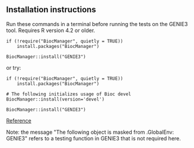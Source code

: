 ## Installation instructions

Run these commands in a terminal before running the tests on the GENIE3 tool.
Requires R version 4.2 or older.

```
if (!require("BiocManager", quietly = TRUE))
    install.packages("BiocManager")

BiocManager::install("GENIE3")
```

or try:
```
if (!require("BiocManager", quietly = TRUE))
    install.packages("BiocManager")

# The following initializes usage of Bioc devel
BiocManager::install(version='devel')

BiocManager::install("GENIE3")
```

[Reference](https://bioconductor.org/packages/release/bioc/html/GENIE3.html)

Note: the message "The following object is masked from  .GlobalEnv: GENIE3" refers to a testing function in GENIE3 that is not required here. 

